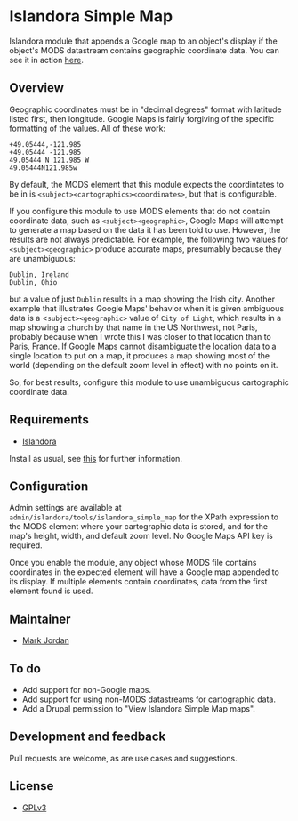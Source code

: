 # Islandora Simple Map

Islandora module that appends a Google map to an object's display if the object's MODS datastream contains geographic coordinate data. You can see it in action [here](http://digital.lib.sfu.ca/pfp-980/buffalo-stanley-park-vancouver-bc).

## Overview

Geographic coordinates must be in "decimal degrees" format with latitude listed first, then longitude. Google Maps is fairly forgiving of the specific formatting of the values. All of these work:

```
+49.05444,-121.985
+49.05444 -121.985
49.05444 N 121.985 W
49.05444N121.985w
```

By default, the MODS element that this module expects the coordintates to be in is `<subject><cartographics><coordinates>`, but that is configurable.

If you configure this module to use MODS elements that do not contain coordinate data, such as `<subject><geographic>`, Google Maps will attempt to generate a map based on the data it has been told to use. However, the results are not always predictable. For example, the following two values for `<subject><geographic>` produce accurate maps, presumably because they are unambiguous:

```
Dublin, Ireland
Dublin, Ohio
```

but a value of just `Dublin` results in a map showing the Irish city. Another example that illustrates Google Maps' behavior when it is given ambiguous data is a <`subject><geographic>` value of `City of Light`, which results in a map showing a church by that name in the US Northwest, not Paris, probably because when I wrote this I was closer to that location than to Paris, France. If Google Maps cannot disambiguate the location data to a single location to put on a map, it produces a map showing most of the world (depending on the default zoom level in effect) with no points on it.

So, for best results, configure this module to use unambiguous cartographic coordinate data.


## Requirements

* [Islandora](https://github.com/Islandora/islandora)

Install as usual, see [this](https://drupal.org/documentation/install/modules-themes/modules-7) for further information.

## Configuration

Admin settings are available at `admin/islandora/tools/islandora_simple_map` for the XPath expression to the MODS element where your cartographic data is stored, and for the map's height, width, and default zoom level. No Google Maps API key is required.

Once you enable the module, any object whose MODS file contains coordinates in the expected element will have a Google map appended to its display. If multiple elements contain coordinates, data from the first element found is used.

## Maintainer

* [Mark Jordan](https://github.com/mjordan)

## To do

* Add support for non-Google maps.
* Add support for using non-MODS datastreams for cartographic data.
* Add a Drupal permission to "View Islandora Simple Map maps".

## Development and feedback

Pull requests are welcome, as are use cases and suggestions.

## License

* [GPLv3](http://www.gnu.org/licenses/gpl-3.0.txt)
